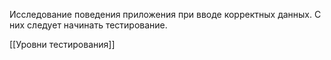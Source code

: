 Исследование поведения приложения при вводе корректных данных. С них следует начинать тестирование.

[[Уровни тестирования]]
